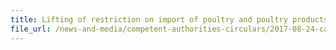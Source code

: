 ```yaml
---
title: Lifting of restriction on import of poultry and poultry products from Hungary 
file_url: /news-and-media/competent-authorities-circulars/2017-08-24-ca.pdf
---
```

